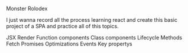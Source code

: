 Monster Rolodex

I just wanna record all the process learning react and create this basic project of a SPA and practice all of this topics.

JSX
Render
Function components
Class components
Lifecycle Methods
Fetch
Promises
Optimizations
Events
Key propertys
